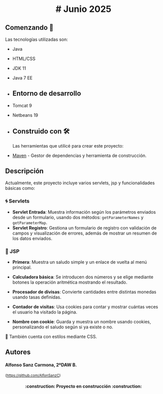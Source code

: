 <h1 align="center"># Junio 2025 </h1>

## Comenzando 🚀
Las tecnologías utilizadas son:

* Java 

* HTML/CSS

* JDK 11

*  Java 7 EE

*  ## Entorno de desarrollo

* Tomcat 9

* Netbeans 19

* ## Construido con 🛠️

  Las herramientas que utilicé para crear este proyecto:

* [Maven](https://maven.apache.org/) - Gestor de dependencias y herramienta de construcción.

## Descripción
Actualmente, este proyecto incluye varios servlets, jsp y funcionalidades básicas como:

### 🌀 Servlets

* **Servlet Entrada**: Muestra información según los parámetros enviados desde un formulario, usando dos métodos: `getParameterNames` y `getParameterMap`.
* **Servlet Registro**: Gestiona un formulario de registro con validación de campos y visualización de errores, además de mostrar un resumen de los datos enviados.

### 📄 JSP

* **Primera**: Muestra un saludo simple y un enlace de vuelta al menú principal.

* **Calculadora básica**: Se introducen dos números y se elige mediante botones la operación aritmética mostrando el resultado.

* **Procesador de divisas**: Convierte cantidades entre distintas monedas usando tasas definidas.

* **Contador de visitas**: Usa cookies para contar y mostrar cuántas veces el usuario ha visitado la página.

* **Nombre con cookie**: Guarda y muestra un nombre usando cookies, personalizando el saludo según si ya existe o no.

🎨 También cuenta con estilos mediante CSS.

## Autores

<h4>Alfonso Sanz Carmona, 2ºDAW B.</h4>

<sub>(https://github.com/AlfonSanzC)</sub> 

<h4 align="center">
:construction: Proyecto en construcción :construction:
</h4>
